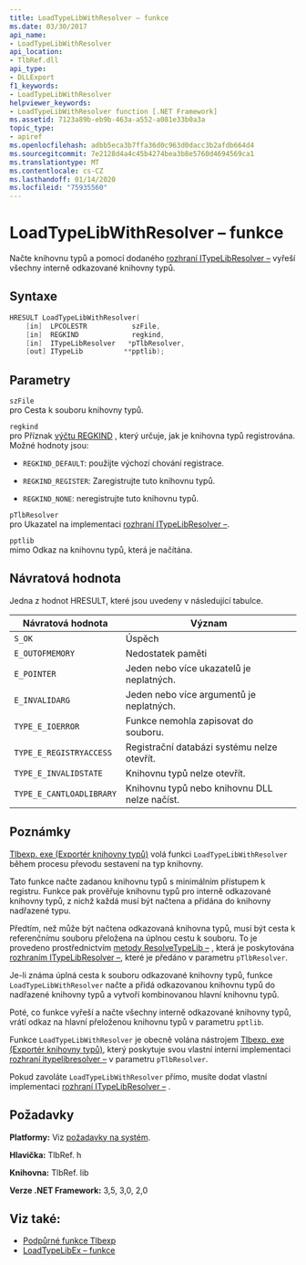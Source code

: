 ```yaml
---
title: LoadTypeLibWithResolver – funkce
ms.date: 03/30/2017
api_name:
- LoadTypeLibWithResolver
api_location:
- TlbRef.dll
api_type:
- DLLExport
f1_keywords:
- LoadTypeLibWithResolver
helpviewer_keywords:
- LoadTypeLibWithResolver function [.NET Framework]
ms.assetid: 7123a89b-eb9b-463a-a552-a081e33b0a3a
topic_type:
- apiref
ms.openlocfilehash: adbb5eca3b7ffa36d0c963d0dacc3b2afdb664d4
ms.sourcegitcommit: 7e2128d4a4c45b4274bea3b8e5760d4694569ca1
ms.translationtype: MT
ms.contentlocale: cs-CZ
ms.lasthandoff: 01/14/2020
ms.locfileid: "75935560"
---
```

# <a name="loadtypelibwithresolver-function"></a>LoadTypeLibWithResolver – funkce
Načte knihovnu typů a pomocí dodaného [rozhraní ITypeLibResolver –](itypelibresolver-interface.md) vyřeší všechny interně odkazované knihovny typů.  
  
## <a name="syntax"></a>Syntaxe  
  
```cpp  
HRESULT LoadTypeLibWithResolver(  
    [in]  LPCOLESTR           szFile,  
    [in]  REGKIND             regkind,  
    [in]  ITypeLibResolver   *pTlbResolver,  
    [out] ITypeLib          **pptlib);  
```  
  
## <a name="parameters"></a>Parametry  
 `szFile`  
 pro Cesta k souboru knihovny typů.  
  
 `regkind`  
 pro Příznak [výčtu REGKIND](/windows/win32/api/oleauto/ne-oleauto-regkind) , který určuje, jak je knihovna typů registrována. Možné hodnoty jsou:  
  
- `REGKIND_DEFAULT`: použijte výchozí chování registrace.  
  
- `REGKIND_REGISTER`: Zaregistrujte tuto knihovnu typů.  
  
- `REGKIND_NONE`: neregistrujte tuto knihovnu typů.  
  
 `pTlbResolver`  
 pro Ukazatel na implementaci [rozhraní ITypeLibResolver –](itypelibresolver-interface.md).  
  
 `pptlib`  
 mimo Odkaz na knihovnu typů, která je načítána.  
  
## <a name="return-value"></a>Návratová hodnota  
 Jedna z hodnot HRESULT, které jsou uvedeny v následující tabulce.  
  
|Návratová hodnota|Význam|  
|------------------|-------------|  
|`S_OK`|Úspěch|  
|`E_OUTOFMEMORY`|Nedostatek paměti|  
|`E_POINTER`|Jeden nebo více ukazatelů je neplatných.|  
|`E_INVALIDARG`|Jeden nebo více argumentů je neplatných.|  
|`TYPE_E_IOERROR`|Funkce nemohla zapisovat do souboru.|  
|`TYPE_E_REGISTRYACCESS`|Registrační databázi systému nelze otevřít.|  
|`TYPE_E_INVALIDSTATE`|Knihovnu typů nelze otevřít.|  
|`TYPE_E_CANTLOADLIBRARY`|Knihovnu typů nebo knihovnu DLL nelze načíst.|  
  
## <a name="remarks"></a>Poznámky  
 [Tlbexp. exe (Exportér knihovny typů)](../../tools/tlbexp-exe-type-library-exporter.md) volá funkci `LoadTypeLibWithResolver` během procesu převodu sestavení na typ knihovny.  
  
 Tato funkce načte zadanou knihovnu typů s minimálním přístupem k registru. Funkce pak prověřuje knihovnu typů pro interně odkazované knihovny typů, z nichž každá musí být načtena a přidána do knihovny nadřazené typu.  
  
 Předtím, než může být načtena odkazovaná knihovna typů, musí být cesta k referenčnímu souboru přeložena na úplnou cestu k souboru. To je provedeno prostřednictvím [metody ResolveTypeLib –](resolvetypelib-method.md) , která je poskytována [rozhraním ITypeLibResolver –](itypelibresolver-interface.md), které je předáno v parametru `pTlbResolver`.  
  
 Je-li známa úplná cesta k souboru odkazované knihovny typů, funkce `LoadTypeLibWithResolver` načte a přidá odkazovanou knihovnu typů do nadřazené knihovny typů a vytvoří kombinovanou hlavní knihovnu typů.  
  
 Poté, co funkce vyřeší a načte všechny interně odkazované knihovny typů, vrátí odkaz na hlavní přeloženou knihovnu typů v parametru `pptlib`.  
  
 Funkce `LoadTypeLibWithResolver` je obecně volána nástrojem [Tlbexp. exe (Exportér knihovny typů)](../../tools/tlbexp-exe-type-library-exporter.md), který poskytuje svou vlastní interní implementaci [rozhraní itypelibresolver –](itypelibresolver-interface.md) v parametru `pTlbResolver`.  
  
 Pokud zavoláte `LoadTypeLibWithResolver` přímo, musíte dodat vlastní implementaci [rozhraní ITypeLibResolver –](itypelibresolver-interface.md) .  
  
## <a name="requirements"></a>Požadavky  
 **Platformy:** Viz [požadavky na systém](../../get-started/system-requirements.md).  
  
 **Hlavička:** TlbRef. h  
  
 **Knihovna:** TlbRef. lib  
  
 **Verze .NET Framework:** 3,5, 3,0, 2,0  
  
## <a name="see-also"></a>Viz také:

- [Podpůrné funkce Tlbexp](index.md)
- [LoadTypeLibEx – funkce](https://docs.microsoft.com/previous-versions/windows/desktop/api/oleauto/nf-oleauto-loadtypelibex)
